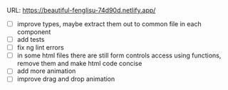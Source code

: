 URL: https://beautiful-fenglisu-74d90d.netlify.app/

- [ ] improve types, maybe extract them out to common file in each component
- [ ] add tests
- [ ] fix ng lint errors
- [ ] in some html files there are still form controls access using functions, remove them and make html code concise
- [ ] add more animation
- [ ] improve drag and drop animation
